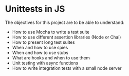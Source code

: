 # Unittests in JS
The objectives for this project are to be able to understand:
  - How to use Mocha to write a test suite
  - How to use different assertion libraries (Node or Chai)
  - How to present long test suites
  - When and how to use spies
  - When and how to use stubs
  - What are hooks and when to use them
  - Unit testing with async functions
  - How to write integration tests with a small node server
